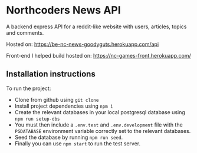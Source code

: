 # Northcoders News API

A backend express API for a reddit-like website with users, articles, topics and comments.

Hosted on: https://be-nc-news-goodyguts.herokuapp.com/api

Front-end I helped build hosted on: https://nc-games-front.herokuapp.com/

## Installation instructions

To run the project:

- Clone from github using `git clone`
- Install project dependencies using `npm i`
- Create the relevant databases in your local postgresql database using `npm run setup-dbs`
- You must then include a `.env.test` and `.env.development` file with the `PGDATABASE` environment variable correctly set to the relevant databases.
- Seed the database by running `npm run seed`.
- Finally you can use `npm start` to run the test server.
